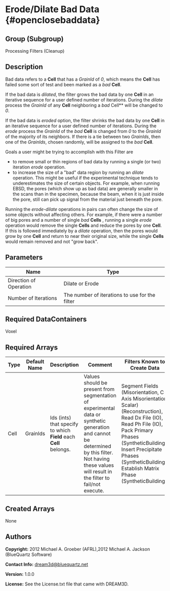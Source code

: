 Erode/Dilate Bad Data {#openclosebaddata}
======

## Group (Subgroup) ##
Processing Filters (Cleanup)

## Description ##
Bad data refers to a **Cell** that has a _GrainId_ of *0*, which means the **Cell** has failed some sort of test and been marked 
as a *bad* **Cell**. 

If the bad data is _dilated_, the filter grows the bad data by one **Cell** in an iterative sequence for a user defined number of
 iterations.  During the *dilate* process the _GrainId_ of any **Cell** neighboring a *bad* Cell** will be changed to *0*.  

If the bad data is _eroded_ option, the filter shrinks the bad data by one **Cell** in an iterative sequence for a user defined number of
 iterations.  During the *erode* process the _GrainId_ of the *bad* **Cell** is changed from *0* to the _GrainId_ of the majority
 of its neighbors. If there is a tie between two _GrainIds_, then one of the *GrainIds*, chosen randomly, will be assigned to the *bad* **Cell**.

Goals a user might be trying to accomplish with this Filter are

- to remove small or thin regions of bad data by running a single
 (or two) iteration _erode_ operation. 
- to increase the size of a "bad" data region by running an _dilate_ operation. This might be useful if the experimental technique 
tends to underestimates the size of certain objects. 
For example, when running EBSD, the pores (which show up as
 bad data) are generally smaller in the scans than in the specimen, because the
 beam, when it is just inside the pore, still can pick up signal from the
 material just beneath the pore.  

Running the _erode-dilate_ operations in pairs can
 often change the size of some objects without affecting others.  For
 example, if there were a number of big pores and a number of single *bad* **Cells**
, running a single _erode_ operation would remove
 the single **Cells** and reduce the pores by one **Cell**. If this is followed immediately by  a _dilate_
 operation, then the pores would grow by one **Cell** and return to near their original size, while the single
**Cells** would remain removed and not "grow back".

## Parameters ##

| Name | Type |
|------|------|
| Direction of Operation | Dilate or Erode |
| Number of Iterations | The number of iterations to use for the filter |

## Required DataContainers ##
Voxel

## Required Arrays ##

| Type | Default Name | Description | Comment | Filters Known to Create Data
|------|--------------|-------------|---------|-----|
| Cell | GrainIds | Ids (ints) that specify to which **Field** each **Cell** belongs. | Values should be present from segmentation of experimental data or synthetic generation and cannot be determined by this filter. Not having these values will result in the filter to fail/not execute. | Segment Fields (Misorientation, C-Axis Misorientation, Scalar) (Reconstruction), Read Dx File (IO), Read Ph File (IO), Pack Primary Phases (SyntheticBuilding), Insert Precipitate Phases (SyntheticBuilding), Establish Matrix Phase (SyntheticBuilding) |

## Created Arrays ##
None

## Authors ##

**Copyright:** 2012 Michael A. Groeber (AFRL),2012 Michael A. Jackson (BlueQuartz Software)

**Contact Info:** dream3d@bluequartz.net

**Version:** 1.0.0

**License:**  See the License.txt file that came with DREAM3D.



